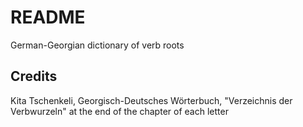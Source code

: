 # README

German-Georgian dictionary of verb roots



## Credits

Kita Tschenkeli, Georgisch-Deutsches Wörterbuch, "Verzeichnis der Verbwurzeln" at the end of the chapter of each letter